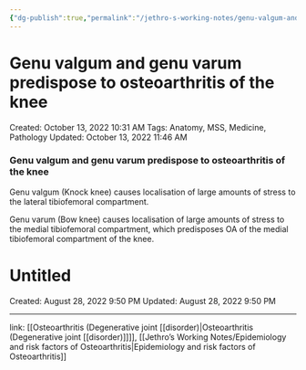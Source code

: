 ```yaml
---
{"dg-publish":true,"permalink":"/jethro-s-working-notes/genu-valgum-and-genu-varum-predispose-to-osteoarth/","dgPassFrontmatter":true}
---
```



# Genu valgum and genu varum predispose to osteoarthritis of the knee

Created: October 13, 2022 10:31 AM
Tags: Anatomy, MSS, Medicine, Pathology
Updated: October 13, 2022 11:46 AM

### Genu valgum and genu varum predispose to osteoarthritis of the knee

Genu valgum (Knock knee) causes localisation of large amounts of stress to the lateral tibiofemoral compartment.

Genu varum (Bow knee) causes localisation of large amounts of stress to the medial tibiofemoral compartment, which predisposes OA of the medial tibiofemoral compartment of the knee.


<div class="transclusion internal-embed is-loaded"><div class="markdown-embed">





# Untitled

Created: August 28, 2022 9:50 PM
Updated: August 28, 2022 9:50 PM

</div></div>


---

link: [[Osteoarthritis (Degenerative joint [[disorder)\|Osteoarthritis (Degenerative joint [[disorder)]]]], [[Jethro’s Working Notes/Epidemiology and risk factors of Osteoarthritis\|Epidemiology and risk factors of Osteoarthritis]]